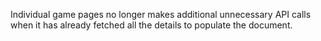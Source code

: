 Individual game pages no longer makes additional unnecessary API calls when it has already fetched all the details to populate the document.